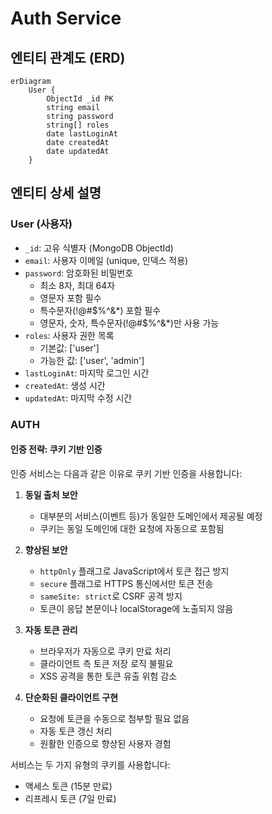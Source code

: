 # Auth Service

## 엔티티 관계도 (ERD)

```mermaid
erDiagram
    User {
        ObjectId _id PK
        string email
        string password
        string[] roles
        date lastLoginAt
        date createdAt
        date updatedAt
    }
```

## 엔티티 상세 설명

### User (사용자)

- `_id`: 고유 식별자 (MongoDB ObjectId)
- `email`: 사용자 이메일 (unique, 인덱스 적용)
- `password`: 암호화된 비밀번호
  - 최소 8자, 최대 64자
  - 영문자 포함 필수
  - 특수문자(!@#$%^&\*) 포함 필수
  - 영문자, 숫자, 특수문자(!@#$%^&\*)만 사용 가능
- `roles`: 사용자 권한 목록
  - 기본값: ['user']
  - 가능한 값: ['user', 'admin']
- `lastLoginAt`: 마지막 로그인 시간
- `createdAt`: 생성 시간
- `updatedAt`: 마지막 수정 시간

### AUTH

#### 인증 전략: 쿠키 기반 인증

인증 서비스는 다음과 같은 이유로 쿠키 기반 인증을 사용합니다:

1. **동일 출처 보안**

   - 대부분의 서비스(이벤트 등)가 동일한 도메인에서 제공될 예정
   - 쿠키는 동일 도메인에 대한 요청에 자동으로 포함됨

2. **향상된 보안**

   - `httpOnly` 플래그로 JavaScript에서 토큰 접근 방지
   - `secure` 플래그로 HTTPS 통신에서만 토큰 전송
   - `sameSite: strict`로 CSRF 공격 방지
   - 토큰이 응답 본문이나 localStorage에 노출되지 않음

3. **자동 토큰 관리**

   - 브라우저가 자동으로 쿠키 만료 처리
   - 클라이언트 측 토큰 저장 로직 불필요
   - XSS 공격을 통한 토큰 유출 위험 감소

4. **단순화된 클라이언트 구현**
   - 요청에 토큰을 수동으로 첨부할 필요 없음
   - 자동 토큰 갱신 처리
   - 원활한 인증으로 향상된 사용자 경험

서비스는 두 가지 유형의 쿠키를 사용합니다:

- 액세스 토큰 (15분 만료)
- 리프레시 토큰 (7일 만료)
